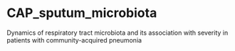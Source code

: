 # CAP_sputum_microbiota
Dynamics of respiratory tract microbiota and its association with severity in patients with community-acquired pneumonia
